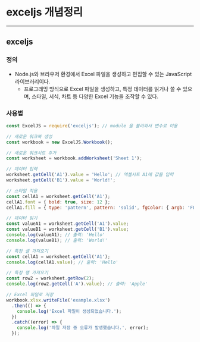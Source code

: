 # exceljs 개념정리 

---

## exceljs

### 정의

- Node.js와 브라우저 환경에서 Excel 파일을 생성하고 편집할 수 있는 JavaScript 라이브러리이다. 
  -  프로그래밍 방식으로 Excel 파일을 생성하고, 특정 데이터를 읽거나 쓸 수 있으며, 스타일, 서식, 차트 등 다양한 Excel 기능을 조작할 수 있다.

### 사용법

```javascript
const ExcelJS = require('exceljs'); // module 을 불러와서 변수로 이용 

// 새로운 워크북 생성
const workbook = new ExcelJS.Workbook();

// 새로운 워크시트 추가
const worksheet = workbook.addWorksheet('Sheet 1');

// 데이터 입력
worksheet.getCell('A1').value = 'Hello'; // 엑셀시트 A1에 값을 입력 
worksheet.getCell('B1').value = 'World!';

// 스타일 적용
const cellA1 = worksheet.getCell('A1');
cellA1.font = { bold: true, size: 12 };
cellA1.fill = { type: 'pattern', pattern: 'solid', fgColor: { argb: 'FFFF0000' } };

// 데이터 읽기
const valueA1 = worksheet.getCell('A1').value;
const valueB1 = worksheet.getCell('B1').value;
console.log(valueA1); // 출력: 'Hello'
console.log(valueB1); // 출력: 'World!'

// 특정 셀 가져오기
const cellA1 = worksheet.getCell('A1');
console.log(cellA1.value); // 출력: 'Hello'

// 특정 행 가져오기
const row2 = worksheet.getRow(2);
console.log(row2.getCell('A').value); // 출력: 'Apple'

// Excel 파일로 저장
workbook.xlsx.writeFile('example.xlsx')
  .then(() => {
    console.log('Excel 파일이 생성되었습니다.');
  })
  .catch((error) => {
    console.log('파일 저장 중 오류가 발생했습니다.', error);
  });

```

